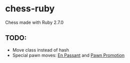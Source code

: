 # chess-ruby

Chess made with Ruby 2.7.0

## TODO:
* Move class instead of hash
* Special pawn moves: [En Passant](https://en.wikipedia.org/wiki/En_passant) and [Pawn Promotion](https://en.wikipedia.org/wiki/Promotion_(chess))
